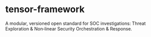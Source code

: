 # tensor-framework
A modular, versioned open standard for SOC investigations: Threat Exploration &amp; Non‑linear Security Orchestration &amp; Response.
